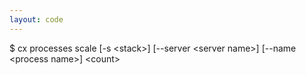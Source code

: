 ```yaml
---
layout: code
---
```


$ cx processes scale [-s &lt;stack&gt;] [--server &lt;server name&gt;] [--name &lt;process name&gt;] &lt;count&gt;
